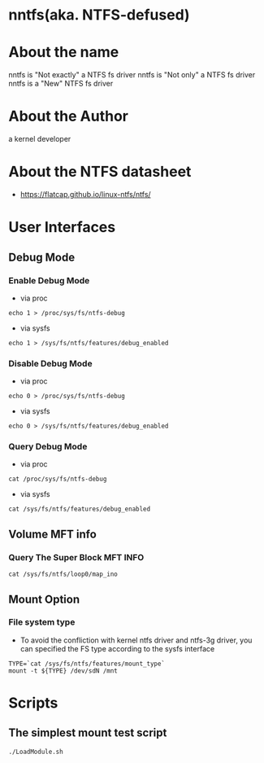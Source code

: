 # nntfs(aka. NTFS-defused)
# About the name
nntfs is "Not exactly"  a NTFS fs driver
nntfs is "Not only" a NTFS fs driver
nntfs is a "New" NTFS fs driver

# About the Author
a kernel developer

# About the NTFS datasheet
- https://flatcap.github.io/linux-ntfs/ntfs/

# User Interfaces
## Debug Mode
### Enable Debug Mode
- via proc
```
echo 1 > /proc/sys/fs/ntfs-debug
```
- via sysfs
```
echo 1 > /sys/fs/ntfs/features/debug_enabled 
```
### Disable Debug Mode
- via proc
```
echo 0 > /proc/sys/fs/ntfs-debug
```
- via sysfs
```
echo 0 > /sys/fs/ntfs/features/debug_enabled 
```
### Query Debug Mode
- via proc
```
cat /proc/sys/fs/ntfs-debug
```
- via sysfs
```
cat /sys/fs/ntfs/features/debug_enabled 
```
## Volume MFT info
### Query The Super Block MFT INFO
```
cat /sys/fs/ntfs/loop0/map_ino 
```
## Mount Option
### File system type
- To avoid the confliction with kernel ntfs driver and ntfs-3g driver, you can specified the FS type according to the sysfs interface
```
TYPE=`cat /sys/fs/ntfs/features/mount_type`
mount -t ${TYPE} /dev/sdN /mnt
```

# Scripts
## The simplest mount test script
```
./LoadModule.sh
```